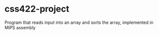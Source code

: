 # css422-project
Program that reads input into an array and sorts the array, implemented in MIPS assembly
